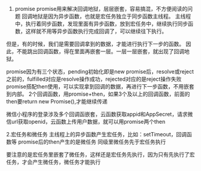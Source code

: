 1. promise
promise用来解决回调地狱，层层嵌套，容易搞混，不方便阅读的问题
回调地狱是因为异步函数，也就是宏任务独立于同步函数主线程。
主线程中，执行着同步函数，发现里面有异步函数，放到宏任务中，继续执行同步函数，这样就不用等异步函数执行完成回调了，可以继续往下执行。

但是，有的时候，我们是需要回调拿到的数据，才能进行执行下一步的函数。
因此，不能跳出回调函数，得在里面再嵌套一层。一层一层嵌套，就出现了回调地狱。

promise因为有三个状态，pending初始化即是new promise后，resolve或reject之前的，fulfilled对应是resolve操作成功，rejected对应的是reject操作失败
promise搭配then使用，可以实现拿到回调的数据，再进行下一步函数，不用嵌套到内部。
2个回调函数，用promise+then，如果3个及以上的回调函数，前面的then要return new Promise(),才能继续传递

微信小程序的登录涉及多个回调函嵌套，云函数获取appid和AppSecret，请求微信url获取openid，云函数上传用户数据，就可以用promise两个then

2.宏任务和微任务
主线程上的异步函数产生宏任务，比如：setTimeout，回调函数等
promise后的then产生的是微任务
同级里微任务先于宏任务执行

要注意的是宏任务里嵌套了微任务，这样还是宏任务先执行，因为只有先执行了宏任务，才会产生微任务，微任务才能执行